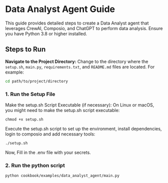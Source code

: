 # Data Analyst Agent Guide

This guide provides detailed steps to create a Data Analyst agent that leverages CrewAI, Composio, and ChatGPT to perform data analysis. Ensure you have Python 3.8 or higher installed.

## Steps to Run
**Navigate to the Project Directory:**
Change to the directory where the `setup.sh`, `main.py`, `requirements.txt`, and `README.md` files are located. For example:
```sh
cd path/to/project/directory
```

### 1. Run the Setup File
Make the setup.sh Script Executable (if necessary):
On Linux or macOS, you might need to make the setup.sh script executable:
```shell
chmod +x setup.sh
```
Execute the setup.sh script to set up the environment, install dependencies, login to composio and 
add necessary tools:
```shell
./setup.sh
```
Now, Fill in the .env file with your secrets.
### 2. Run the python script
```shell
python cookbook/examples/data_analyst_agent/main.py
```



